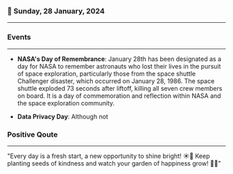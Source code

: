 ### 📅 Sunday, 28 January, 2024
------
### Events
------
- **NASA's Day of Remembrance**: January 28th has been designated as a day for NASA to remember astronauts who lost their lives in the pursuit of space exploration, particularly those from the space shuttle Challenger disaster, which occurred on January 28, 1986. The space shuttle exploded 73 seconds after liftoff, killing all seven crew members on board. It is a day of commemoration and reflection within NASA and the space exploration community.

- **Data Privacy Day**: Although not
### Positive Qoute
------
"Every day is a fresh start, a new opportunity to shine bright! ☀️🌱 Keep planting seeds of kindness and watch your garden of happiness grow! 🌼🌟"
